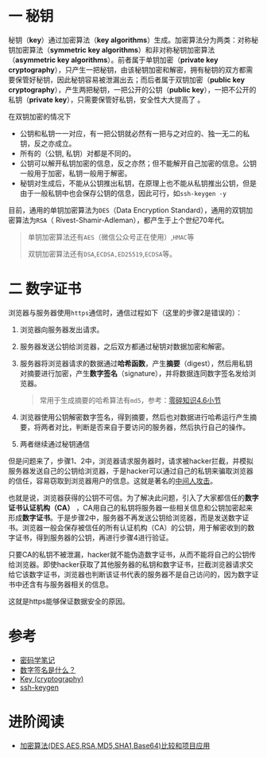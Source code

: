 # 一 秘钥
秘钥（**key**）通过加密算法（**key algorithms**）生成。加密算法分为两类：对称秘钥加密算法（**symmetric key algorithms**）和非对称秘钥加密算法（**asymmetric key algorithms**）。前者属于单钥加密（**private key cryptography**），只产生一把秘钥，由该秘钥加密和解密，拥有秘钥的双方都需要保管好秘钥，因此秘钥容易被泄漏出去；而后者属于双钥加密（**public key cryptography**），产生两把秘钥，一把公开的公钥（**public key**），一把不公开的私钥（**private key**），只需要保管好私钥，安全性大大提高了 。

在双钥加密的情况下
* 公钥和私钥一一对应，有一把公钥就必然有一把与之对应的、独一无二的私钥，反之亦成立。
* 所有的（公钥, 私钥）对都是不同的。
* 公钥可以解开私钥加密的信息，反之亦然；但不能解开自己加密的信息。公钥一般用于加密，私钥一般用于解密。
* 秘钥对生成后，不能从公钥推出私钥，在原理上也不能从私钥推出公钥，但是由于一般私钥中也会保存公钥的信息，因此可行，如`ssh-keygen -y`

目前，通用的单钥加密算法为`DES`（Data Encryption Standard），通用的双钥加密算法为`RSA`（ Rivest-Shamir-Adleman），都产生于上个世纪70年代。

> 单钥加密算法还有`AES`（微信公众号正在使用）,`HMAC`等
>
> 双钥加密算法还有`DSA`,`ECDSA,ED25519`,`ECDSA`等。

# 二 数字证书
浏览器与服务器使用`https`通信时，通信过程如下（这里的步骤2是错误的）：
1. 浏览器向服务器发出请求。 

2. 服务器发送公钥给浏览器，之后双方都通过秘钥对数据加密和解密。

3. 服务器将浏览器请求的数据通过**哈希函数**，产生**摘要**（digest），然后用私钥对摘要进行加密，产生**数字签名**（signature），并将数据连同数字签名发给浏览器。

   > 常用于生成摘要的哈希算法有`md5`，参考：[零碎知识4.6小节][1]

4. 浏览器使用公钥解密数字签名，得到摘要，然后也对数据进行哈希运行产生摘要，将两者对比，判断是否来自于要访问的服务器，然后执行自己的操作。

5. 两者继续通过秘钥通信

但是问题来了，步骤1、2中，浏览器请求服务器时，请求被hacker拦截，并模拟服务器发送自己的公钥给浏览器，于是hacker可以通过自己的私钥来骗取浏览器的信任，容易窃取到浏览器用户的信息。这就是著名的[中间人攻击][2]。

也就是说，浏览器获得的公钥不可信。为了解决此问题，引入了大家都信任的**数字证书认证机构（CA）** ，CA用自己的私钥将服务器一些相关信息和公钥加密起来形成**数字证书**。于是步骤2中，服务器不再发送公钥给浏览器，而是发送数字证书。浏览器一般会保存被信任的所有认证机构（CA）的公钥，用于解密收到的数字证书，得到服务器的公钥，再进行步骤4进行验证。

只要CA的私钥不被泄漏，hacker就不能伪造数字证书，从而不能将自己的公钥传给浏览器。即使hacker获取了其他服务器的私钥和数字证书，拦截浏览器请求交给它该数字证书，浏览器也判断该证书代表的服务器不是自己访问的，因为数字证书中还含有与服务器相关的信息。

这就是https能够保证数据安全的原因。

[1]:https://blog.csdn.net/jdbdh/article/details/87189717#46_md5_258
[2]:http://en.wikipedia.org/wiki/Man-in-the-middle_attack

# 参考
* [密码学笔记](http://www.ruanyifeng.com/blog/2006/12/notes_on_cryptography.html)
* [数字签名是什么？](http://www.ruanyifeng.com/blog/2011/08/what_is_a_digital_signature.html)
* [Key (cryptography)](https://en.wikipedia.org/wiki/Key_(cryptography))
* [ssh-keygen](https://www.ssh.com/ssh/keygen/)

# 进阶阅读

* [加密算法(DES,AES,RSA,MD5,SHA1,Base64)比较和项目应用](https://www.cnblogs.com/sochishun/p/7028056.html)

